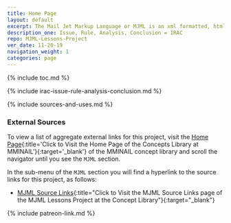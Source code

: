 ```yaml
---
title: Home Page
layout: default
excerpt: The Mail Jet Markup Language or MJML is an xml formatted, html rendered responsive email framework written in node ...
description_one: Issue, Rule, Analysis, Conclusion = IRAC
repo: MJML-Lessons-Project
ver_date: 11-20-19
navigation_weight: 1
categories: page
---
```


{% include toc.md %}

{% include irac-issue-rule-analysis-conclusion.md %}

{% include sources-and-uses.md %}

### External Sources

To view a list of aggregate external links for this project, visit the [Home Page](https://mminail.github.io/){:title='Click to Visit the Home Page of the Concepts Library at MMINAIL'}{:target='_blank'} of the MMINAIL concept library and scroll the navigator until you see the `MJML` section.

In the sub-menu of the `MJML` section you will find a hyperlink to the source links for this project, as follows:

- [MJML Source Links](https://mminail.github.io/MJML/MJML-Source-Links.htm){:title="Click to Visit the MJML Source Links page of the MJML Lessons Project at the Concept Library"}{:target="_blank"}

{% include patreon-link.md %}
